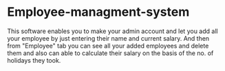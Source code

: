# Employee-managment-system
This software enables you to make your admin account and let you add all your employee by just entering their name and current salary. And then from "Employee" tab you can see all your added employees and delete them and also can able to calculate their salary on the basis of the no. of holidays they took.
